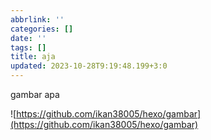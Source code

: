 ```yaml
---
abbrlink: ''
categories: []
date: ''
tags: []
title: aja
updated: 2023-10-28T9:19:48.199+3:0
---
```

gambar apa


![https://github.com/ikan38005/hexo/gambar](https://github.com/ikan38005/hexo/gambar)
